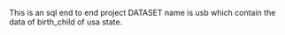 This is an sql end to end project
DATASET name is usb which contain the data of birth_child of usa state.
